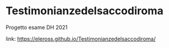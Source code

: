 # Testimonianzedelsaccodiroma
Progetto esame DH 2021


link: https://eleross.github.io/Testimonianzedelsaccodiroma/
